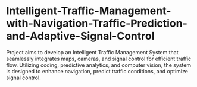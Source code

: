 # Intelligent-Traffic-Management-with-Navigation-Traffic-Prediction-and-Adaptive-Signal-Control
Project aims to develop an Intelligent Traffic Management System that seamlessly integrates maps, cameras, and signal control for efficient traffic flow. Utilizing coding, predictive analytics, and computer vision, the system is designed to enhance navigation, predict traffic conditions, and optimize signal control.

